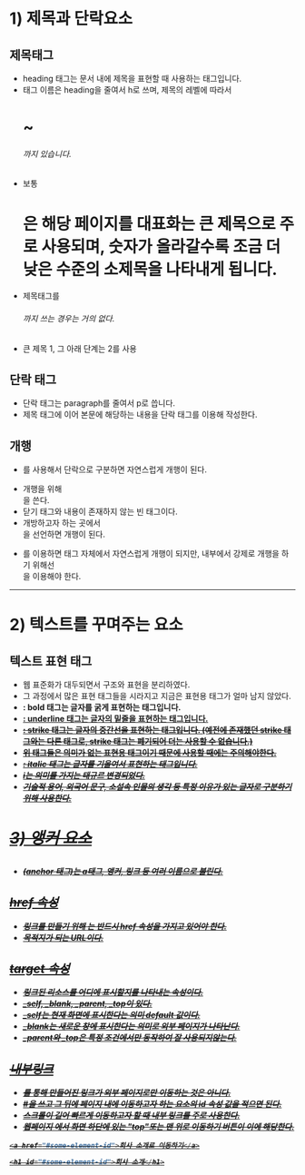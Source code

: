 # 1) 제목과 단락요소

## 제목태그

- heading 태그는 문서 내에 제목을 표현할 때 사용하는 태그입니다.
- 태그 이름은 heading을 줄여서 h로 쓰며, 제목의 레벨에 따라서 <h1>~<h6>까지 있습니다.
- 보통 <h1>은 해당 페이지를 대표화는 큰 제목으로 주로 사용되며, 숫자가 올라갈수록 조금 더 낮은 수준의 소제목을 나타내게 됩니다.
- 제목태그를 <h6>까지 쓰는 경우는 거의 없다.
- 큰 제목 1, 그 아래 단계는 2를 사용

## 단락 태그

- 단락 태그는 paragraph를 줄여서 p로 씁니다.
- 제목 태그에 이어 본문에 해당하는 내용을 단락 태그를 이용해 작성한다.

## 개행

- <p>를 사용해서 단락으로 구분하면 자연스럽게 개행이 된다.
- 개행을 위해 <br>을 쓴다.
- 닫기 태그와 내용이 존재하지 않는 빈 태그이다.
- 개방하고자 하는 곳에서 <br>을 선언하면 개행이 된다.
- <p>를 이용하면 태그 자체에서 자연스럽게 개행이 되지만, 내부에서 강제로 개행을 하기 위해선 <br>을 이용해야 한다.

---

# 2) 텍스트를 꾸며주는 요소

## 텍스트 표현 태그

- 웹 표준화가 대두되면서 구조와 표현을 분리하였다.
- 그 과정에서 많은 표현 태그들을 시라지고 지금은 표현용 태그가 얼마 남지 않았다.
- <b> : bold 태그는 글자를 굵게 표현하는 태그입니다.
- <u> : underline 태그는 글자의 밑줄을 표현하는 태그입니다.
- <s> : strike 태그는 글자의 중간선을 표현하는 태그입니다. (예전에 존재했던 strike 태그와는 다른 태그로, strike 태그는 폐기되어 더는 사용할 수 없습니다.)
- 위 태그들은 의미가 없는 표현용 태그이기 때문에 사용할 때에는 주의해야한다.
- <i> : italic 태그는 글자를 기울여서 표현하는 태그입니다.
- i는 의미를 가지는 태규르 변경되었다.
- 기술적 용어, 외국어 문구, 소설속 인물의 생각 등 특정 이유가 있는 글자로 구분하기 위해 사용한다.

# 3) 앵커 요소

## <a>

- <a>(anchor 태그)는 a태그, 앵커, 링크 등 여러 이름으로 불린다.

## href 속성

- 링크를 만들기 위해 <a>는 반드시 href 속성을 가지고 있어야 한다.
- 목적지가 되는 URL이다.

## target 속성

- 링크된 리소스를 어디에 표시할지를 나타내는 속성이다.
- \_self, \_blank, \_parent, \_top이 있다.
- \_self는 현재 화면에 표시한다는 의미 default 값이다.
- \_blank는 새로운 창에 표시한다는 의미로 외부 페이지가 나타난다.
- \_parent와 \_top은 특정 조건에서만 동작하여 잘 사용되지않는다.

## 내부링크

- <a>를 통해 만들어진 링크가 외부 페이지로만 이동하는 것은 아니다.
- #을 쓰고 그 뒤에 페이지 내에 이동하고자 하는 요소의 id 속성 값을 적으면 된다.
- 스크롤이 길어 빠르게 이동하고자 할 때 내부 링크를 주로 사용한다.
- 웹페이지 에서 화면 하단에 있는 "top"또는 맨 위로 이동하기 버튼이 이에 해당한다.

```javascript
<a href="#some-element-id">회사 소개로 이동하기</a>

<h1 id="#some-element-id">회사 소개</h1>

```
